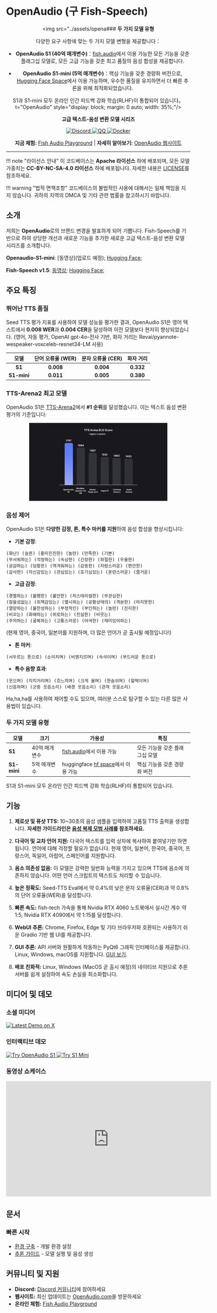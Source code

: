 # OpenAudio (구 Fish-Speech)

<div align="center">

<div align="center">

<img src="../assets/opena### **두 가지 모델 유형**

다양한 요구 사항에 맞는 두 가지 모델 변형을 제공합니다：

- **OpenAudio S1 (40억 매개변수)**：[fish.audio](https://fish.audio)에서 이용 가능한 모든 기능을 갖춘 플래그십 모델로, 모든 고급 기능을 갖춘 최고 품질의 음성 합성을 제공합니다.

- **OpenAudio S1-mini (5억 매개변수)**：핵심 기능을 갖춘 경량화 버전으로, [Hugging Face Space](https://huggingface.co/spaces/fishaudio/openaudio-s1-mini)에서 이용 가능하며, 우수한 품질을 유지하면서 더 빠른 추론을 위해 최적화되었습니다.

S1과 S1-mini 모두 온라인 인간 피드백 강화 학습(RLHF)이 통합되어 있습니다。t="OpenAudio" style="display: block; margin: 0 auto; width: 35%;"/>

</div>

<strong>고급 텍스트-음성 변환 모델 시리즈</strong>

<div>
<a target="_blank" href="https://discord.gg/Es5qTB9BcN">
<img alt="Discord" src="https://img.shields.io/discord/1214047546020728892?color=%23738ADB&label=Discord&logo=discord&logoColor=white&style=flat-square"/>
</a>
<a target="_blank" href="http://qm.qq.com/cgi-bin/qm/qr?_wv=1027&k=jCKlUP7QgSm9kh95UlBoYv6s1I-Apl1M&authKey=xI5ttVAp3do68IpEYEalwXSYZFdfxZSkah%2BctF5FIMyN2NqAa003vFtLqJyAVRfF&noverify=0&group_code=593946093">
<img alt="QQ" src="https://img.shields.io/badge/QQ Group-%2312B7F5?logo=tencent-qq&logoColor=white&style=flat-square"/>
</a>
<a target="_blank" href="https://hub.docker.com/r/fishaudio/fish-speech">
<img alt="Docker" src="https://img.shields.io/docker/pulls/fishaudio/fish-speech?style=flat-square&logo=docker"/>
</a>
</div>

<strong>지금 체험:</strong> <a href="https://fish.audio">Fish Audio Playground</a> | <strong>자세히 알아보기:</strong> <a href="https://openaudio.com">OpenAudio 웹사이트</a>

</div>

---

!!! note "라이선스 안내"
    이 코드베이스는 **Apache 라이선스** 하에 배포되며, 모든 모델 가중치는 **CC-BY-NC-SA-4.0 라이선스** 하에 배포됩니다. 자세한 내용은 [LICENSE](LICENSE)를 참조하세요.

!!! warning "법적 면책조항"
    코드베이스의 불법적인 사용에 대해서는 일체 책임을 지지 않습니다. 귀하의 지역의 DMCA 및 기타 관련 법률을 참고하시기 바랍니다.

## **소개**

저희는 **OpenAudio**로의 브랜드 변경을 발표하게 되어 기쁩니다. Fish-Speech를 기반으로 하여 상당한 개선과 새로운 기능을 추가한 새로운 고급 텍스트-음성 변환 모델 시리즈를 소개합니다.

**Openaudio-S1-mini**: [동영상](업로드 예정); [Hugging Face](https://huggingface.co/fishaudio/openaudio-s1-mini);

**Fish-Speech v1.5**: [동영상](https://www.bilibili.com/video/BV1EKiDYBE4o/); [Hugging Face](https://huggingface.co/fishaudio/fish-speech-1.5);

## **주요 특징**

### **뛰어난 TTS 품질**

Seed TTS 평가 지표를 사용하여 모델 성능을 평가한 결과, OpenAudio S1은 영어 텍스트에서 **0.008 WER**과 **0.004 CER**을 달성하여 이전 모델보다 현저히 향상되었습니다. (영어, 자동 평가, OpenAI gpt-4o-전사 기반, 화자 거리는 Revai/pyannote-wespeaker-voxceleb-resnet34-LM 사용)

| 모델 | 단어 오류율 (WER) | 문자 오류율 (CER) | 화자 거리 |
|:-----:|:--------------------:|:-------------------------:|:----------------:|
| **S1** | **0.008** | **0.004** | **0.332** |
| **S1-mini** | **0.011** | **0.005** | **0.380** |

### **TTS-Arena2 최고 모델**

OpenAudio S1은 [TTS-Arena2](https://arena.speechcolab.org/)에서 **#1 순위**를 달성했습니다. 이는 텍스트 음성 변환 평가의 기준입니다:

<div align="center">
    <img src="assets/Elo.jpg" alt="TTS-Arena2 Ranking" style="width: 75%;" />
</div>

### **음성 제어**
OpenAudio S1은 **다양한 감정, 톤, 특수 마커를 지원**하여 음성 합성을 향상시킵니다:

- **기본 감정**:
```
(화난) (슬픈) (흥미진진한) (놀란) (만족한) (기쁜) 
(무서워하는) (걱정하는) (속상한) (긴장한) (좌절한) (우울한)
(공감하는) (당황한) (역겨워하는) (감동한) (자랑스러운) (편안한)
(감사한) (자신감있는) (관심있는) (호기심있는) (혼란스러운) (즐거운)
```

- **고급 감정**:
```
(경멸하는) (불행한) (불안한) (히스테리컬한) (무관심한) 
(참을성없는) (죄책감있는) (멸시하는) (공황상태의) (격분한) (마지못한)
(열망하는) (불찬성하는) (부정적인) (부인하는) (놀란) (진지한)
(비꼬는) (화해하는) (위로하는) (진실한) (비웃는)
(주저하는) (굴복하는) (고통스러운) (어색한) (재미있어하는)
```

(현재 영어, 중국어, 일본어를 지원하며, 더 많은 언어가 곧 출시될 예정입니다!)

- **톤 마커**:
```
(서두르는 톤으로) (소리치며) (비명지르며) (속삭이며) (부드러운 톤으로)
```

- **특수 음향 효과**:
```
(웃으며) (킥킥거리며) (흐느끼며) (크게 울며) (한숨쉬며) (헐떡이며)
(신음하며) (군중 웃음소리) (배경 웃음소리) (관객 웃음소리)
```

Ha,ha,ha를 사용하여 제어할 수도 있으며, 여러분 스스로 탐구할 수 있는 다른 많은 사용법이 있습니다.

### **두 가지 모델 유형**

<div align="center">

| 모델 | 크기 | 가용성 | 특징 |
|-------|------|--------------|----------|
| **S1** | 40억 매개변수 | [fish.audio](https://fish.audio)에서 이용 가능 | 모든 기능을 갖춘 플래그십 모델 |
| **S1-mini** | 5억 매개변수 | huggingface [hf space](https://huggingface.co/spaces/fishaudio/openaudio-s1-mini)에서 이용 가능 | 핵심 기능을 갖춘 경량화 버전 |

</div>

S1과 S1-mini 모두 온라인 인간 피드백 강화 학습(RLHF)이 통합되어 있습니다.

## **기능**

1. **제로샷 및 퓨샷 TTS:** 10~30초의 음성 샘플을 입력하여 고품질 TTS 출력을 생성합니다. **자세한 가이드라인은 [음성 복제 모범 사례](https://docs.fish.audio/text-to-speech/voice-clone-best-practices)를 참조하세요.**

2. **다국어 및 교차 언어 지원:** 다국어 텍스트를 입력 상자에 복사하여 붙여넣기만 하면 됩니다. 언어에 대해 걱정할 필요가 없습니다. 현재 영어, 일본어, 한국어, 중국어, 프랑스어, 독일어, 아랍어, 스페인어를 지원합니다.

3. **음소 의존성 없음:** 이 모델은 강력한 일반화 능력을 가지고 있으며 TTS에 음소에 의존하지 않습니다. 어떤 언어 스크립트의 텍스트도 처리할 수 있습니다.

4. **높은 정확도:** Seed-TTS Eval에서 약 0.4%의 낮은 문자 오류율(CER)과 약 0.8%의 단어 오류율(WER)을 달성합니다.

5. **빠른 속도:** fish-tech 가속을 통해 Nvidia RTX 4060 노트북에서 실시간 계수 약 1:5, Nvidia RTX 4090에서 약 1:15를 달성합니다.

6. **WebUI 추론:** Chrome, Firefox, Edge 및 기타 브라우저와 호환되는 사용하기 쉬운 Gradio 기반 웹 UI를 제공합니다.

7. **GUI 추론:** API 서버와 원활하게 작동하는 PyQt6 그래픽 인터페이스를 제공합니다. Linux, Windows, macOS를 지원합니다. [GUI 보기](https://github.com/AnyaCoder/fish-speech-gui).

8. **배포 친화적:** Linux, Windows (MacOS 곧 출시 예정)의 네이티브 지원으로 추론 서버를 쉽게 설정하여 속도 손실을 최소화합니다.

## **미디어 및 데모**

<!-- <div align="center"> -->

<h3><strong>소셜 미디어</strong></h3>
<a href="https://x.com/FishAudio/status/1929915992299450398" target="_blank">
    <img src="https://img.shields.io/badge/𝕏-최신_데모-black?style=for-the-badge&logo=x&logoColor=white" alt="Latest Demo on X" />
</a>

<h3><strong>인터랙티브 데모</strong></h3>

<a href="https://fish.audio" target="_blank">
    <img src="https://img.shields.io/badge/Fish_Audio-OpenAudio_S1_체험-blue?style=for-the-badge" alt="Try OpenAudio S1" />
</a>
<a href="https://huggingface.co/spaces/fishaudio/openaudio-s1-mini" target="_blank">
    <img src="https://img.shields.io/badge/Hugging_Face-S1_Mini_체험-yellow?style=for-the-badge" alt="Try S1 Mini" />
</a>

<h3><strong>동영상 쇼케이스</strong></h3>
<div align="center">
<iframe width="560" height="315" src="https://www.youtube.com/embed/Ghc8cJdQyKQ" title="OpenAudio S1 Video" frameborder="0" allow="accelerometer; autoplay; clipboard-write; encrypted-media; gyroscope; picture-in-picture" allowfullscreen></iframe>
</div>

## **문서**

### 빠른 시작
- [환경 구축](install.md) - 개발 환경 설정
- [추론 가이드](inference.md) - 모델 실행 및 음성 생성

## **커뮤니티 및 지원**

- **Discord:** [Discord 커뮤니티](https://discord.gg/Es5qTB9BcN)에 참여하세요
- **웹사이트:** 최신 업데이트는 [OpenAudio.com](https://openaudio.com)을 방문하세요
- **온라인 체험:** [Fish Audio Playground](https://fish.audio)
